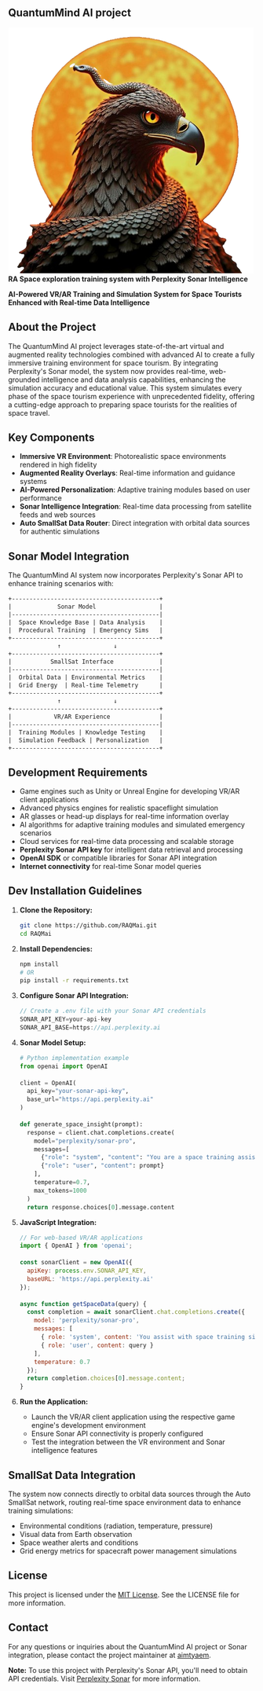 ## QuantumMind AI project
![RAQMai Logo](img/Logo.png)
**RA Space exploration training system with Perplexity Sonar Intelligence**


 **AI-Powered VR/AR Training and Simulation System for Space Tourists Enhanced with Real-time Data Intelligence**

## About the Project

The QuantumMind AI project leverages state-of-the-art virtual and augmented reality technologies combined with advanced AI to create a fully immersive training environment for space tourism. By integrating Perplexity's Sonar model, the system now provides real-time, web-grounded intelligence and data analysis capabilities, enhancing the simulation accuracy and educational value. This system simulates every phase of the space tourism experience with unprecedented fidelity, offering a cutting-edge approach to preparing space tourists for the realities of space travel.

## Key Components

- **Immersive VR Environment**: Photorealistic space environments rendered in high fidelity
- **Augmented Reality Overlays**: Real-time information and guidance systems
- **AI-Powered Personalization**: Adaptive training modules based on user performance
- **Sonar Intelligence Integration**: Real-time data processing from satellite feeds and web sources
- **Auto SmallSat Data Router**: Direct integration with orbital data sources for authentic simulations

## Sonar Model Integration

The QuantumMind AI system now incorporates Perplexity's Sonar API to enhance training scenarios with:

```
+------------------------------------------+
|             Sonar Model                  |
|------------------------------------------|
|  Space Knowledge Base | Data Analysis    |
|  Procedural Training  | Emergency Sims   |
+------------------------------------------+
              ↑               ↓
+------------------------------------------+
|           SmallSat Interface             |
|------------------------------------------|
|  Orbital Data | Environmental Metrics    |
|  Grid Energy  | Real-time Telemetry      |
+------------------------------------------+
              ↑               ↓
+------------------------------------------+
|            VR/AR Experience              |
|------------------------------------------|
|  Training Modules | Knowledge Testing    |
|  Simulation Feedback | Personalization   |
+------------------------------------------+
```

## Development Requirements

- Game engines such as Unity or Unreal Engine for developing VR/AR client applications
- Advanced physics engines for realistic spaceflight simulation
- AR glasses or head-up displays for real-time information overlay
- AI algorithms for adaptive training modules and simulated emergency scenarios
- Cloud services for real-time data processing and scalable storage
- **Perplexity Sonar API key** for intelligent data retrieval and processing
- **OpenAI SDK** or compatible libraries for Sonar API integration
- **Internet connectivity** for real-time Sonar model queries

## Dev Installation Guidelines

1. **Clone the Repository:**
   ```bash
   git clone https://github.com/RAQMai.git
   cd RAQMai
   ```

2. **Install Dependencies:**
   ```bash
   npm install
   # OR
   pip install -r requirements.txt
   ```

3. **Configure Sonar API Integration:**
   ```javascript
   // Create a .env file with your Sonar API credentials
   SONAR_API_KEY=your-api-key
   SONAR_API_BASE=https://api.perplexity.ai
   ```

4. **Sonar Model Setup:**
   ```python
   # Python implementation example
   from openai import OpenAI
   
   client = OpenAI(
     api_key="your-sonar-api-key",
     base_url="https://api.perplexity.ai"
   )
   
   def generate_space_insight(prompt):
     response = client.chat.completions.create(
       model="perplexity/sonar-pro",
       messages=[
         {"role": "system", "content": "You are a space training assistant."},
         {"role": "user", "content": prompt}
       ],
       temperature=0.7,
       max_tokens=1000
     )
     return response.choices[0].message.content
   ```

5. **JavaScript Integration:**
   ```javascript
   // For web-based VR/AR applications
   import { OpenAI } from 'openai';
   
   const sonarClient = new OpenAI({
     apiKey: process.env.SONAR_API_KEY,
     baseURL: 'https://api.perplexity.ai'
   });
   
   async function getSpaceData(query) {
     const completion = await sonarClient.chat.completions.create({
       model: 'perplexity/sonar-pro',
       messages: [
         { role: 'system', content: 'You assist with space training simulations.' },
         { role: 'user', content: query }
       ],
       temperature: 0.7
     });
     return completion.choices[0].message.content;
   }
   ```

6. **Run the Application:**
   - Launch the VR/AR client application using the respective game engine's development environment
   - Ensure Sonar API connectivity is properly configured
   - Test the integration between the VR environment and Sonar intelligence features

## SmallSat Data Integration

The system now connects directly to orbital data sources through the Auto SmallSat network, routing real-time space environment data to enhance training simulations:

- Environmental conditions (radiation, temperature, pressure)
- Visual data from Earth observation
- Space weather alerts and conditions
- Grid energy metrics for spacecraft power management simulations



## License

This project is licensed under the [MIT License](https://opensource.org/licenses/MIT). See the LICENSE file for more information.

## Contact

For any questions or inquiries about the QuantumMind AI project or Sonar integration, please contact the project maintainer at [aimtyaem](https://github.com/aimtyaem).

**Note:** To use this project with Perplexity's Sonar API, you'll need to obtain API credentials. Visit [Perplexity Sonar](https://sonar.perplexity.ai) for more information.
